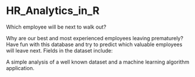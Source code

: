 # HR_Analytics_in_R

Which employee will be next to walk out?

Why are our best and most experienced employees leaving prematurely? Have fun with this database and try to predict which valuable employees will leave next. Fields in the dataset include:


A simple analysis of a well known dataset and a machine learning algorithm application.
